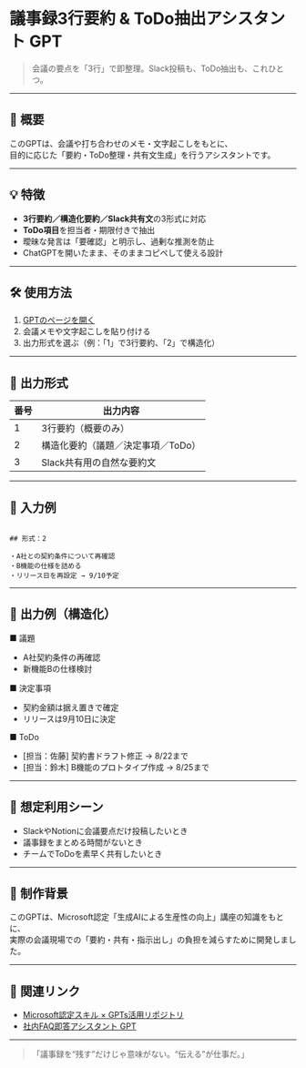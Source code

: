 # 議事録3行要約 & ToDo抽出アシスタント GPT

> 会議の要点を「3行」で即整理。Slack投稿も、ToDo抽出も、これひとつ。

---

## 🎯 概要

このGPTは、会議や打ち合わせのメモ・文字起こしをもとに、  
目的に応じた「要約・ToDo整理・共有文生成」を行うアシスタントです。

---

## 💡 特徴

- **3行要約／構造化要約／Slack共有文**の3形式に対応
- **ToDo項目**を担当者・期限付きで抽出
- 曖昧な発言は「要確認」と明示し、過剰な推測を防止
- ChatGPTを開いたまま、そのままコピペして使える設計

---

## 🛠 使用方法

1. [GPTのページを開く](https://chatgpt.com/g/g-68a5cc11df888191b7b07a9da688b741-yi-shi-lu-3xing-yao-yue-todochou-chu-asisutanto)  
2. 会議メモや文字起こしを貼り付ける  
3. 出力形式を選ぶ（例：「1」で3行要約、「2」で構造化）

---

## 🔢 出力形式

| 番号 | 出力内容 |
|--|--|
| 1 | 3行要約（概要のみ） |
| 2 | 構造化要約（議題／決定事項／ToDo） |
| 3 | Slack共有用の自然な要約文 |

---

## 🧠 入力例

```

## 形式：2

・A社との契約条件について再確認
・B機能の仕様を詰める
・リリース日を再設定 → 9/10予定

```

---

## 📄 出力例（構造化）

■ 議題  
- A社契約条件の再確認  
- 新機能Bの仕様検討

■ 決定事項  
- 契約金額は据え置きで確定  
- リリースは9月10日に決定

■ ToDo  
- [担当：佐藤] 契約書ドラフト修正 → 8/22まで  
- [担当：鈴木] B機能のプロトタイプ作成 → 8/25まで

---

## 📌 想定利用シーン

- SlackやNotionに会議要点だけ投稿したいとき  
- 議事録をまとめる時間がないとき  
- チームでToDoを素早く共有したいとき

---

## 🧾 制作背景

このGPTは、Microsoft認定「生成AIによる生産性の向上」講座の知識をもとに、  
実際の会議現場での「要約・共有・指示出し」の負担を減らすために開発しました。

---

## 🔗 関連リンク

- [Microsoft認定スキル × GPTs活用リポジトリ](https://github.com/TomoProgrammingDayori/ai-productivity-cert-practical-output)
- [社内FAQ即答アシスタント GPT](https://chatgpt.com/g/g-68a5cf5fc62c81919d198dfa6f0ef496-she-nei-faqji-da-asisutanto-gpt)

---

> 「議事録を“残す”だけじゃ意味がない。“伝える”が仕事だ。」
